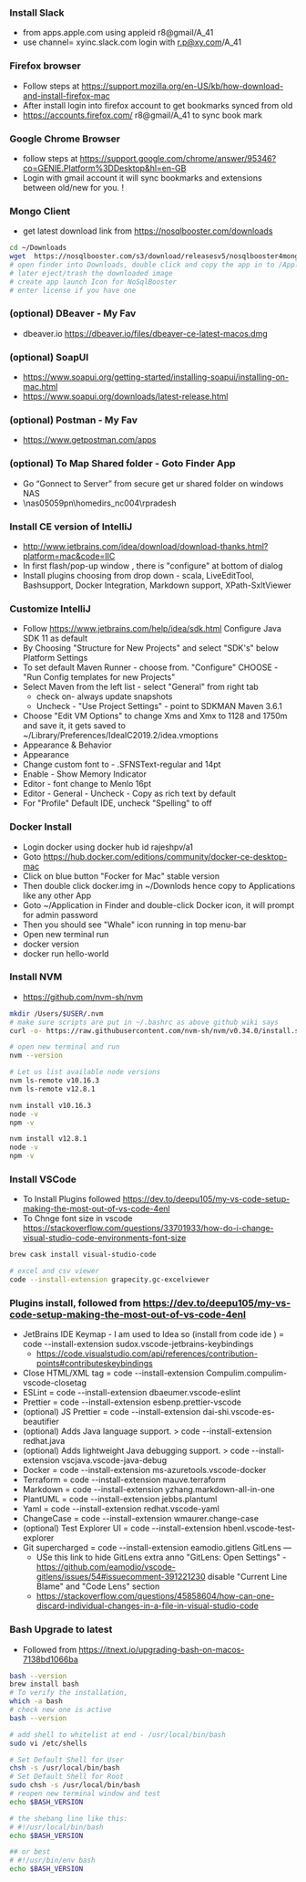 ### Install Slack 
* from apps.apple.com using appleid r8@gmail/A_41
* use channel= xyinc.slack.com login with r.p@xy.com/A_41

### Firefox browser
* Follow steps at https://support.mozilla.org/en-US/kb/how-download-and-install-firefox-mac
* After install login into firefox account to get bookmarks synced from old
* https://accounts.firefox.com/ r8@gmail/A_41 to sync book mark

### Google Chrome Browser
* follow steps at https://support.google.com/chrome/answer/95346?co=GENIE.Platform%3DDesktop&hl=en-GB
* Login with gmail account it will sync bookmarks and extensions between old/new for you. !

### Mongo Client 
* get latest download link from https://nosqlbooster.com/downloads
```bash
cd ~/Downloads
wget  https://nosqlbooster.com/s3/download/releasesv5/nosqlbooster4mongo-5.1.14.dmg
# open finder into Downloads, double click and copy the app in to /Applications
# later eject/trash the downloaded image
# create app launch Icon for NoSqlBooster
# enter license if you have one
```

### (optional) DBeaver - My Fav
* dbeaver.io https://dbeaver.io/files/dbeaver-ce-latest-macos.dmg

### (optional) SoapUI
* https://www.soapui.org/getting-started/installing-soapui/installing-on-mac.html
* https://www.soapui.org/downloads/latest-release.html

### (optional) Postman - My Fav
* https://www.getpostman.com/apps

### (optional) To Map Shared folder - Goto Finder App
* Go “Gonnect to Server” from secure get ur shared folder on windows NAS
* \\nas05059pn\homedirs_nc004\rpradesh

### Install CE version of IntelliJ
* http://www.jetbrains.com/idea/download/download-thanks.html?platform=mac&code=IIC
* In first flash/pop-up window , there is "configure" at bottom of dialog
* Install plugins choosing from drop down - scala, LiveEditTool, Bashsupport, Docker Integration, Markdown support, XPath-SxltViewer

### Customize IntelliJ
* Follow https://www.jetbrains.com/help/idea/sdk.html Configure Java SDK 11 as default
* By Choosing "Structure for New Projects" and select "SDK's" below Platform Settings
* To set default Maven Runner - choose from. "Configure" CHOOSE - "Run Config templates for new Projects"
* Select Maven from the left list - select "General" from right tab
  * check on- always update snapshots
  * Uncheck - "Use Project Settings" - point to SDKMAN Maven 3.6.1
* Choose "Edit VM Options" to change Xms and Xmx to 1128 and 1750m and save it, it gets saved to ~/Library/Preferences/IdeaIC2019.2/idea.vmoptions
* Appearance & Behavior
* Appearance 
* Change custom font to - .SFNSText-regular and 14pt
* Enable - Show Memory Indicator
* Editor - font change to Menlo 16pt
* Editor - General - Uncheck - Copy as rich text by default
* For "Profile" Default IDE, uncheck "Spelling" to off

### Docker Install
* Login docker using docker hub id rajeshpv/a1
* Goto https://hub.docker.com/editions/community/docker-ce-desktop-mac
* Click on blue button "Focker for Mac" stable version
* Then double click docker.img in ~/Downlods hence copy to Applications like any other App
* Goto ~/Application in Finder and double-click Docker icon, it will prompt for admin password
* Then you should see "Whale" icon running in top menu-bar
* Open new terminal run 
* docker version
* docker run hello-world

### Install NVM
* https://github.com/nvm-sh/nvm

```bash
mkdir /Users/$USER/.nvm
# make sure scripts are put in ~/.bashrc as above github wiki says
curl -o- https://raw.githubusercontent.com/nvm-sh/nvm/v0.34.0/install.sh | bash

# open new terminal and run 
nvm --version

# Let us list available node versions
nvm ls-remote v10.16.3
nvm ls-remote v12.8.1

nvm install v10.16.3
node -v
npm -v

nvm install v12.8.1
node -v
npm -v

```

### Install VSCode
* To Install Plugins followed https://dev.to/deepu105/my-vs-code-setup-making-the-most-out-of-vs-code-4enl
* To Chnge font size in vscode https://stackoverflow.com/questions/33701933/how-do-i-change-visual-studio-code-environments-font-size

```bash
brew cask install visual-studio-code

# excel and csv viewer
code --install-extension grapecity.gc-excelviewer
```

### Plugins install, followed from https://dev.to/deepu105/my-vs-code-setup-making-the-most-out-of-vs-code-4enl
* JetBrains IDE Keymap - I am used to Idea so (install from code ide ) = code --install-extension sudox.vscode-jetbrains-keybindings
    - https://code.visualstudio.com/api/references/contribution-points#contributeskeybindings
* Close HTML/XML tag =   code --install-extension Compulim.compulim-vscode-closetag 
* ESLint = code --install-extension dbaeumer.vscode-eslint
* Prettier = code --install-extension esbenp.prettier-vscode
* (optional) JS Prettier = code --install-extension dai-shi.vscode-es-beautifier
* (optional) Adds Java language support. > code --install-extension redhat.java
* (optional) Adds lightweight Java debugging support. > code --install-extension vscjava.vscode-java-debug
* Docker = code --install-extension ms-azuretools.vscode-docker
* Terraform = code --install-extension mauve.terraform
* Markdown = code --install-extension yzhang.markdown-all-in-one
* PlantUML = code --install-extension jebbs.plantuml
* Yaml = code --install-extension redhat.vscode-yaml
* ChangeCase = code --install-extension wmaurer.change-case
* (optional) Test Explorer UI = code --install-extension hbenl.vscode-test-explorer
* Git supercharged = code --install-extension eamodio.gitlens GitLens — 
    - USe this link to hide GitLens extra anno "GitLens: Open Settings" - https://github.com/eamodio/vscode-gitlens/issues/54#issuecomment-391221230 disable "Current Line Blame" and "Code Lens" section
    - https://stackoverflow.com/questions/45858604/how-can-one-discard-individual-changes-in-a-file-in-visual-studio-code

### Bash Upgrade to latest
* Followed from https://itnext.io/upgrading-bash-on-macos-7138bd1066ba

```bash
bash --version
brew install bash
# To verify the installation,
which -a bash
# check new one is active
bash --version

# add shell to whitelist at end - /usr/local/bin/bash
sudo vi /etc/shells

# Set Default Shell for User
chsh -s /usr/local/bin/bash
# Set Default Shell for Root
sudo chsh -s /usr/local/bin/bash
# reopen new terminal window and test
echo $BASH_VERSION

# the shebang line like this:
# #!/usr/local/bin/bash
echo $BASH_VERSION

## or best
# #!/usr/bin/env bash
echo $BASH_VERSION

``` 
